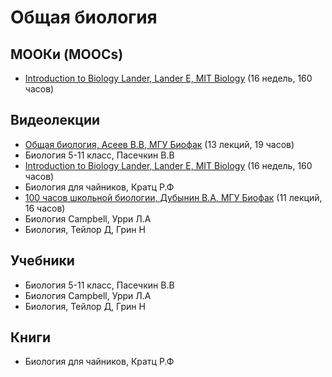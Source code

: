 # Общая биология

## МООКи (MOOCs)

* [Introduction to Biology Lander, Lander E, MIT Biology](https://www.edx.org/course/introduction-to-biology-the-secret-of-life-3) (16 недель, 160 часов)

## Видеолекции

* [Общая биология, Асеев В.В, МГУ Биофак](https://teach-in.ru/course/biology-aseev-for-physicists) (13 лекций, 19 часов)
* Биология 5-11 класс, Пасечкин В.В
* [Introduction to Biology Lander, Lander E, MIT Biology](https://www.edx.org/course/introduction-to-biology-the-secret-of-life-3) (16 недель, 160 часов)
* Биология для чайников, Кратц Р.Ф
* [100 часов школьной биологии, Дубынин В.А, МГУ Биофак](https://teach-in.ru/course/one-hundred-hours-of-school-biology-general-biology) (11 лекций, 16 часов)
* Биология Campbell, Урри Л.А
* Биология, Тейлор Д, Грин Н

## Учебники

* Биология 5-11 класс, Пасечкин В.В
* Биология Campbell, Урри Л.А
* Биология, Тейлор Д, Грин Н

## Книги

* Биология для чайников, Кратц Р.Ф


